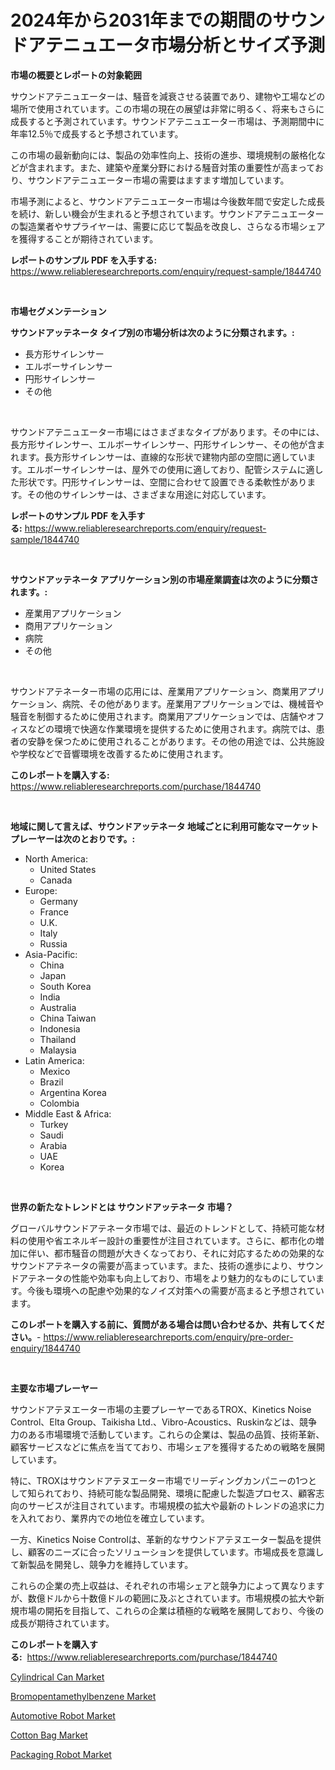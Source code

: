 <p><h1>2024年から2031年までの期間のサウンドアテニュエータ市場分析とサイズ予測</h1></p><p><strong>市場の概要とレポートの対象範囲</strong></p>
<p><p>サウンドアテニュエーターは、騒音を減衰させる装置であり、建物や工場などの場所で使用されています。この市場の現在の展望は非常に明るく、将来もさらに成長すると予測されています。サウンドアテニュエーター市場は、予測期間中に年率12.5％で成長すると予想されています。</p><p>この市場の最新動向には、製品の効率性向上、技術の進歩、環境規制の厳格化などが含まれます。また、建築や産業分野における騒音対策の重要性が高まっており、サウンドアテニュエーター市場の需要はますます増加しています。</p><p>市場予測によると、サウンドアテニュエーター市場は今後数年間で安定した成長を続け、新しい機会が生まれると予想されています。サウンドアテニュエーターの製造業者やサプライヤーは、需要に応じて製品を改良し、さらなる市場シェアを獲得することが期待されています。</p></p>
<p><strong>レポートのサンプル PDF を入手する:</strong> <a href="https://www.reliableresearchreports.com/enquiry/request-sample/1844740">https://www.reliableresearchreports.com/enquiry/request-sample/1844740</a></p>
<p>&nbsp;</p>
<p><strong>市場セグメンテーション</strong></p>
<p><strong>サウンドアッテネータ タイプ別の市場分析は次のように分類されます。:</strong></p>
<p><ul><li>長方形サイレンサー</li><li>エルボーサイレンサー</li><li>円形サイレンサー</li><li>その他</li></ul></p>
<p>&nbsp;</p>
<p><p>サウンドアテニュエーター市場にはさまざまなタイプがあります。その中には、長方形サイレンサー、エルボーサイレンサー、円形サイレンサー、その他が含まれます。長方形サイレンサーは、直線的な形状で建物内部の空間に適しています。エルボーサイレンサーは、屋外での使用に適しており、配管システムに適した形状です。円形サイレンサーは、空間に合わせて設置できる柔軟性があります。その他のサイレンサーは、さまざまな用途に対応しています。</p></p>
<p><strong>レポートのサンプル PDF を入手する:</strong>&nbsp;<a href="https://www.reliableresearchreports.com/enquiry/request-sample/1844740">https://www.reliableresearchreports.com/enquiry/request-sample/1844740</a></p>
<p>&nbsp;</p>
<p><strong> サウンドアッテネータ アプリケーション別の市場産業調査は次のように分類されます。:</strong></p>
<p><ul><li>産業用アプリケーション</li><li>商用アプリケーション</li><li>病院</li><li>その他</li></ul></p>
<p>&nbsp;</p>
<p><p>サウンドアテネーター市場の応用には、産業用アプリケーション、商業用アプリケーション、病院、その他があります。産業用アプリケーションでは、機械音や騒音を制御するために使用されます。商業用アプリケーションでは、店舗やオフィスなどの環境で快適な作業環境を提供するために使用されます。病院では、患者の安静を保つために使用されることがあります。その他の用途では、公共施設や学校などで音響環境を改善するために使用されます。</p></p>
<p><strong>このレポートを購入する:</strong>&nbsp; <a href="https://www.reliableresearchreports.com/purchase/1844740">https://www.reliableresearchreports.com/purchase/1844740</a></p>
<p>&nbsp;</p>
<p><strong>地域に関して言えば、サウンドアッテネータ 地域ごとに利用可能なマーケットプレーヤーは次のとおりです。:</strong></p>
<p><ul>
    <li>
        North America:
        <ul>
            <li>United States</li>
            <li>Canada</li>
        </ul>
    </li>
    <li>
        Europe:
        <ul>
            <li>Germany</li>
            <li>France</li>
            <li>U.K.</li>
            <li>Italy</li>
            <li>Russia</li>
        </ul>
    </li>
    <li>
        Asia-Pacific:
        <ul>
            <li>China</li>
            <li>Japan</li>
            <li>South Korea</li>
            <li>India</li>
            <li>Australia</li>
            <li>China Taiwan</li>
            <li>Indonesia</li>
            <li>Thailand</li>
            <li>Malaysia</li>
        </ul>
    </li>
    <li>
        Latin America:
        <ul>
            <li>Mexico</li>
            <li>Brazil</li>
            <li>Argentina Korea</li>
            <li>Colombia</li>
        </ul>
    </li>
    <li>
        Middle East & Africa:
        <ul>
            <li>Turkey</li>
            <li>Saudi</li>
            <li>Arabia</li>
            <li>UAE</li>
            <li>Korea</li>
        </ul>
    </li>
    </ul></p>
<p>&nbsp;</p>
<p><strong>世界の新たなトレンドとは サウンドアッテネータ 市場？</strong></p>
<p><p>グローバルサウンドアテネータ市場では、最近のトレンドとして、持続可能な材料の使用や省エネルギー設計の重要性が注目されています。さらに、都市化の増加に伴い、都市騒音の問題が大きくなっており、それに対応するための効果的なサウンドアテネータの需要が高まっています。また、技術の進歩により、サウンドアテネータの性能や効率も向上しており、市場をより魅力的なものにしています。今後も環境への配慮や効果的なノイズ対策への需要が高まると予想されています。</p></p>
<p><strong>このレポートを購入する前に、質問がある場合は問い合わせるか、共有してください。</strong>- <a href="https://www.reliableresearchreports.com/enquiry/pre-order-enquiry/1844740">https://www.reliableresearchreports.com/enquiry/pre-order-enquiry/1844740</a></p>
<p>&nbsp;</p>
<p><strong>主要な市場プレーヤー</strong></p>
<p><p>サウンドアテヌエーター市場の主要プレーヤーであるTROX、Kinetics Noise Control、Elta Group、Taikisha Ltd.、Vibro-Acoustics、Ruskinなどは、競争力のある市場環境で活動しています。これらの企業は、製品の品質、技術革新、顧客サービスなどに焦点を当てており、市場シェアを獲得するための戦略を展開しています。</p><p>特に、TROXはサウンドアテヌエーター市場でリーディングカンパニーの1つとして知られており、持続可能な製品開発、環境に配慮した製造プロセス、顧客志向のサービスが注目されています。市場規模の拡大や最新のトレンドの追求に力を入れており、業界内での地位を確立しています。</p><p>一方、Kinetics Noise Controlは、革新的なサウンドアテヌエーター製品を提供し、顧客のニーズに合ったソリューションを提供しています。市場成長を意識して新製品を開発し、競争力を維持しています。</p><p>これらの企業の売上収益は、それぞれの市場シェアと競争力によって異なりますが、数億ドルから十数億ドルの範囲に及ぶとされています。市場規模の拡大や新規市場の開拓を目指して、これらの企業は積極的な戦略を展開しており、今後の成長が期待されています。</p></p>
<p><strong>このレポートを購入する:</strong>&nbsp;&nbsp;<a href="https://www.reliableresearchreports.com/purchase/1844740">https://www.reliableresearchreports.com/purchase/1844740</a></p>
<p><p><a href="https://view.publitas.com/reportprime-1/cylindrical-can-market-size-growing-and-forecasted-for-period-from-2024-2031-and-provides-complete-market-analysis-of-this-market/">Cylindrical Can Market</a></p><p><a href="https://github.com/Angelnienowdseej3e45z3p8c/Market-Research-Report-List-1/blob/main/bromopentamethylbenzene-market.md">Bromopentamethylbenzene Market</a></p><p><a href="https://crocus-run-b5a.notion.site/Automotive-Robot-Market-Research-Report-Provides-thorough-Industry-Overview-which-offers-an-In-Dept-49b635156398426ab9b61b41e1e3ea71">Automotive Robot Market</a></p><p><a href="https://view.publitas.com/reportprime-1/global-cotton-bag-market-by-types-applications-and-major-players-with-regional-growth-rate-analysis-and-development-situation-from-2024-to-2031/">Cotton Bag Market</a></p><p><a href="https://gratis-rainforest-2ca.notion.site/Decoding-the-Packaging-Robot-Market-A-Deep-Dive-into-the-Latest-Market-Trends-Market-Segmentation--08ede36bd2224e78bf2d85a67c5f82fd">Packaging Robot Market</a></p></p>